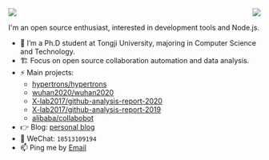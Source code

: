 <img align="right" src="https://github-readme-stats.vercel.app/api?username=frank-zsy&show_icons=true&icon_color=ad0d52&text_color=24292e&bg_color=ffffff&hide_title=true" />

<img src="http://blog.frankzhao.cn/hacking_hero_2021/frank-zsy.svg" />

I'm an open source enthusiast, interested in development tools and Node.js.

- 🌱 I’m a Ph.D student at Tongji University, majoring in Computer Science and Technology. 
- 🏗 Focus on open source collaboration automation and data analysis.
- ⚡ Main projects: 
  - [hypertrons/hypertrons](https://github.com/hypertrons/hypertrons)
  - [wuhan2020/wuhan2020](https://github.com/wuhan2020/wuhan2020)
  - [X-lab2017/github-analysis-report-2020](https://github.com/X-lab2017/github-analysis-report-2020)
  - [X-lab2017/github-analysis-report-2019](https://github.com/X-lab2017/github-analysis-report-2019)
  - [alibaba/collabobot](https://github.com/alibaba/collabobot)
- 👉 Blog: [personal blog](http://blog.frankzhao.cn/)
- 💬 WeChat: `18513109194`
- 📫 Ping me by [Email](mailto:syzhao1988@126.com)
